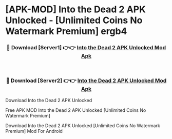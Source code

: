 # [APK-MOD] Into the Dead 2 APK Unlocked - [Unlimited Coins No Watermark Premium] ergb4



<div align="center">
<h3>🔴 Download [Server1] 👉👉 <a href="https://momento.my/?title=Into_the_Dead_2_APK_Unlocked">Into the Dead 2 APK Unlocked Mod Apk</a></h3><br>

<h3>🔴 Download [Server2] 👉👉 <a href="https://momento.my/?title=Into_the_Dead_2_APK_Unlocked">Into the Dead 2 APK Unlocked Mod Apk</a></h3>
</div>



Download Into the Dead 2 APK Unlocked 

Free APK MOD Into the Dead 2 APK Unlocked [Unlimited Coins No Watermark Premium]

Download Into the Dead 2 APK Unlocked [Unlimited Coins No Watermark Premium] Mod For Android
